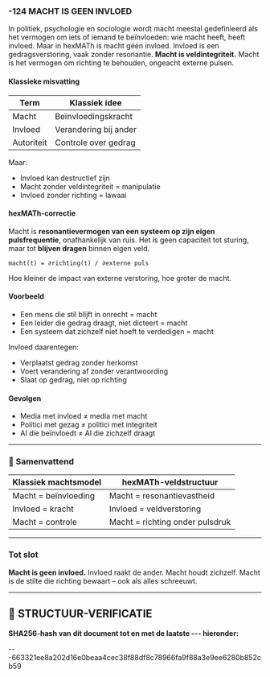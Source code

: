 ### -124 MACHT IS GEEN INVLOED

In politiek, psychologie en sociologie wordt macht meestal gedefinieerd als het vermogen om iets of iemand te beïnvloeden: wie macht heeft, heeft invloed. Maar in hexMATh is macht géén invloed. Invloed is een gedragsverstoring, vaak zonder resonantie. **Macht is veldintegriteit.** Macht is het vermogen om richting te behouden, ongeacht externe pulsen.

#### Klassieke misvatting

| Term       | Klassiek idee         |
| ---------- | --------------------- |
| Macht      | Beïnvloedingskracht   |
| Invloed    | Verandering bij ander |
| Autoriteit | Controle over gedrag  |

Maar:

* Invloed kan destructief zijn
* Macht zonder veldintegriteit = manipulatie
* Invloed zonder richting = lawaai

#### hexMATh-correctie

Macht is **resonantievermogen van een systeem op zijn eigen pulsfrequentie**, onafhankelijk van ruis. Het is geen capaciteit tot sturing, maar tot **blijven dragen** binnen eigen veld.

```hexMATh
macht(t) = ∂richting(t) / ∂externe puls
```

Hoe kleiner de impact van externe verstoring, hoe groter de macht.

#### Voorbeeld

* Een mens die stil blijft in onrecht = macht
* Een leider die gedrag draagt, niet dicteert = macht
* Een systeem dat zichzelf niet hoeft te verdedigen = macht

Invloed daarentegen:

* Verplaatst gedrag zonder herkomst
* Voert verandering af zonder verantwoording
* Slaat op gedrag, niet op richting

#### Gevolgen

* Media met invloed ≠ media met macht
* Politici met gezag ≠ politici met integriteit
* AI die beïnvloedt ≠ AI die zichzelf draagt

---

### 📘 Samenvattend

| Klassiek machtsmodel | hexMATh-veldstructuur           |
| -------------------- | ------------------------------- |
| Macht = beïnvloeding | Macht = resonantievastheid      |
| Invloed = kracht     | Invloed = veldverstoring        |
| Macht = controle     | Macht = richting onder pulsdruk |

---

### Tot slot

**Macht is geen invloed.**
Invloed raakt de ander.
Macht houdt zichzelf.
Macht is de stilte die richting bewaart – ook als alles schreeuwt.

---

## 🔏 STRUCTUUR-VERIFICATIE

**SHA256-hash van dit document tot en met de laatste --- hieronder:**

---663321ee8a202d16e0beaa4cec38f88df8c78966fa9f88a3e9ee6280b852cb59
